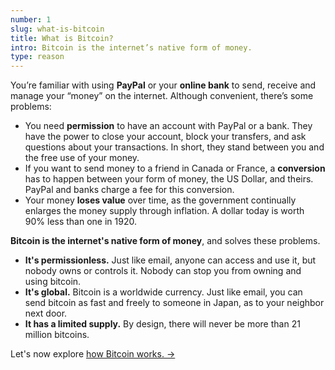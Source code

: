 ```yaml
---
number: 1
slug: what-is-bitcoin
title: What is Bitcoin?
intro: Bitcoin is the internet’s native form of money.
type: reason
---
```


You’re familiar with using **PayPal** or your **online bank** to send, receive and manage your “money” on the internet. Although convenient, there’s some problems:

- You need **permission** to have an account with PayPal or a bank. They have the power to close your account, block your transfers, and ask questions about your transactions. In short, they stand between you and the free use of your money.
- If you want to send money to a friend in Canada or France, a **conversion** has to happen between your form of money, the US Dollar, and theirs. PayPal and banks charge a fee for this conversion.
- Your money **loses value** over time, as the government continually enlarges the money supply through inflation. A dollar today is worth 90% less than one in 1920.

**Bitcoin is the internet's native form of money**, and solves these problems.

- **It's permissionless.** Just like email, anyone can access and use it, but nobody owns or controls it. Nobody can stop you from owning and using bitcoin.
- **It's global.** Bitcoin is a worldwide currency. Just like email, you can send bitcoin as fast and freely to someone in Japan, as to your neighbor next door.
- **It has a limited supply.** By design, there will never be more than 21 million bitcoins.

Let's now explore [how Bitcoin works. →](/how-does-bitcoin-work.html)
